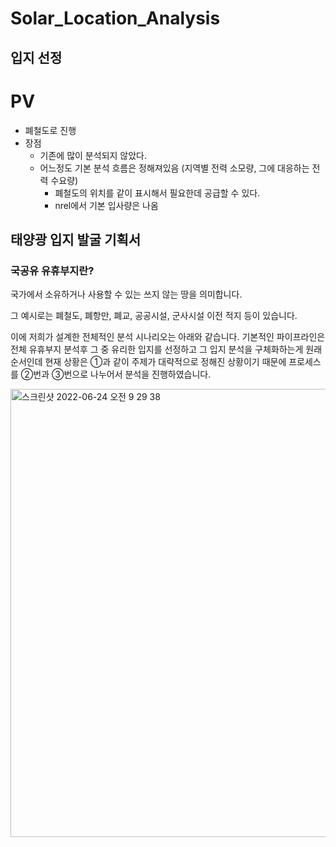 # Solar_Location_Analysis

## 입지 선정
# PV

- 폐철도로 진행
- 장점
    - 기존에 많이 분석되지 않았다.
    - 어느정도 기본 분석 흐름은 정해져있음 (지역별 전력 소모량, 그에 대응하는 전력 수요량)
        - 폐철도의 위치를 같이 표시해서 필요한데 공급할 수 있다.
        - nrel에서 기본 입사량은 나옴

## 태양광 입지 발굴 기획서

### 국공유 유휴부지란?

국가에서 소유하거나 사용할 수 있는 쓰지 않는 땅을 의미합니다.

그 예시로는 폐철도, 폐항만, 폐교, 공공시설, 군사시설 이전 적지 등이 있습니다.

이에 저희가 설계한 전체적인  분석 시나리오는 아래와 같습니다. 기본적인 파이프라인은 전체 유휴부지 분석후 그 중 유리한 입지를 선정하고 그 입지 분석을 구체화하는게 원래 순서인데 현재 상황은 ①과 같이 주제가 대략적으로 정해진 상황이기 때문에 프로세스를 ②번과 ③번으로 나누어서 분석을 진행하였습니다.

<img width="717" alt="스크린샷 2022-06-24 오전 9 29 38" src="https://user-images.githubusercontent.com/62462552/175436794-659397f3-295e-4c6f-a6ef-534c472f15cc.png">
